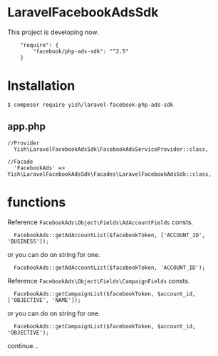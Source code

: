 # LaravelFacebookAdsSdk
This project is developing now.

```
    "require": {
        "facebook/php-ads-sdk": "^2.5"
    }
```

# Installation
```
$ composer require yish/laravel-facebook-php-ads-sdk
```

## app.php
```
//Provider
  Yish\LaravelFacebookAdsSdk\FacebookAdsServiceProvider::class,

//Facade
  'FacebookAds' => Yish\LaravelFacebookAdsSdk\Facades\LaravelFacebookAdsSdk::class,
```

# functions
Reference `FacebookAds\Object\Fields\AdAccountFields` consts.
```
  FacebookAds::getAdAccountList($facebookToken, ['ACCOUNT_ID', 'BUSINESS']);
```
or you can do on string for one.
```
  FacebookAds::getAdAccountList($facebookToken, 'ACCOUNT_ID');
```

Reference `FacebookAds\Object\Fields\CampaignFields` consts.
```
  FacebookAds::getCampaignList($facebookToken, $account_id, ['OBJECTIVE', 'NAME']);
```
or you can do on string for one.
```
  FacebookAds::getCampaignList($facebookToken, $account_id, 'OBJECTIVE');
```

continue...
